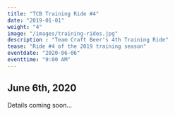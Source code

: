 ```yaml
---
title: "TCB Training Ride #4"
date: "2019-01-01"
weight: "4"
image: "/images/training-rides.jpg"
description : "Team Craft Beer's 4th Training Ride"
tease: "Ride #4 of the 2019 training season" 
eventdate: "2020-06-06"
eventtime: "9:00 AM"
---
```


## June 6th, 2020

Details coming soon...
